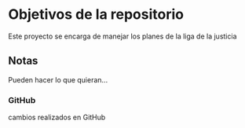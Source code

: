 # Objetivos de la repositorio

Este proyecto se encarga de manejar los planes de la liga de la justicia


## Notas
Pueden hacer lo que quieran...


### GitHub
cambios realizados en GitHub

